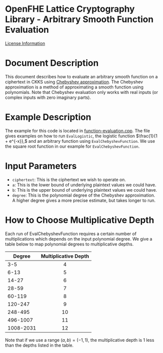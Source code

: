 OpenFHE Lattice Cryptography Library - Arbitrary Smooth Function Evaluation
============================================================================

[License Information](License.md)

Document Description
===================
This document describes how to evaluate an arbitrary smooth function on a ciphertext in CKKS using [Chebyshev approximation](https://www.gnu.org/software/gsl/doc/html/cheb.html). The Chebyshev approximation is a method of approximating a smooth function using polynomials.
Note that Chebyshev evaluation only works with real inputs (or complex inputs with zero imaginary parts).

Example Description
==========================

The example for this code is located in [function-evaluation.cpp](function-evaluation.cpp). The file gives examples on how to run `EvalLogistic`, the logistic function $\frac{1}{1 + e^{-x}},$ and an arbitrary function using `EvalChebyshevFunction`. We use the square root function in our example for `EvalChebyshevFunction`.

Input Parameters
==========================
- `ciphertext`: This is the ciphertext we wish to operate on.
- `a`: This is the lower bound of underlying plaintext values we could have.
- `b`: This is the upper bound of underlying plaintext values we could have.
- `degree`: This is the polynomial degree of the Chebyshev approximation. A higher degree gives a more precise estimate, but takes longer to run.

How to Choose Multiplicative Depth
====================================
Each run of EvalChebyshevFunction requires a certain number of multiplications which depends on the input polynomial degree. We give a table below to map polynomial degrees to multiplicative depths.

| Degree        | Multiplicative Depth |
| ------------- |:--------------------:|
| 3-5           | 4                    |
| 6-13          | 5                    |
| 14-27         | 6                    |
| 28-59         | 7                    |
| 60-119        | 8                    |
| 120-247       | 9                    |
| 248-495       | 10                   |
| 496-1007      | 11                   |
| 1008-2031     | 12                   |

Note that if we use a range $(a, b) = (-1, 1),$ the multiplicative depth is 1 less than the depths listed in the table.
